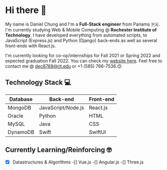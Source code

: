 Hi there 👋
================
My name is Daniel Chung and I'm a **Full-Stack engineer** from Panama 🇵🇦. I'm currently studying Web & Mobile Computing @ **Rochester Institute of Technology**. I have developed everything from automated scripts, to JavaScript (Express.js) and Python (Django) back-ends as well as several front-ends with React.js. 

I'm currently looking for co-op/internships for Fall 2021 or Spring 2022 and expected graduation Fall 2022. You can check my [website here](https://dchung.me/). Feel free to contact me @ dec8768@rit.edu or +1 (585) 766-7536.😊

Technology Stack 💻
----
Database  | Back-end | Front-end
------------- | ------------- | -------------
MongoDB  | JavaScript/Node.js | React.js
Oracle  | Python  | HTML
MySQL  | Java  | CSS
DynamoDB  | Swift | SwiftUI

Currently Learning/Reinforcing 🤓
----
-[x] Datastructures & Algorithms 
-[] Vue.js 
-[] Angular.js
-[] Three.js
